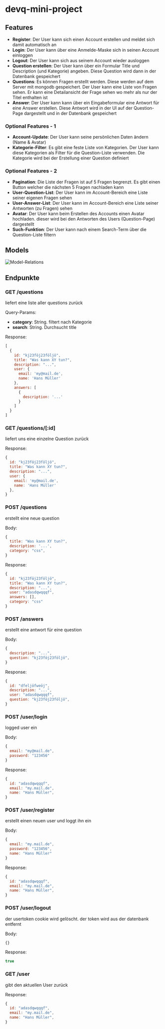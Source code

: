 # devq-mini-project


## Features

- **Register**: Der User kann sich einen Account erstellen und meldet sich damit automatisch an
- **Login**: Der User kann über eine Anmelde-Maske sich in seinen Account einloggen
- **Logout**: Der User kann sich aus seinem Account wieder ausloggen
- **Question erstellen**: Der User kann über ein Formular Title und Description (und Kategorie) angeben. Diese Question wird dann in der Datenbank gespeichert
- **Questions**: Es können Fragen erstellt werden. Diese werden auf dem Server mit mongodb gespeichert. Der User kann eine Liste von Fragen sehen. Er kann eine Detailansicht der Frage sehen wo mehr als nur der Titel enthalten ist
- **Answer**: Der User kann kann über ein Eingabeformular eine Antwort für eine Answer erstellen. Diese Antwort wird in der UI auf der Question-Page dargestellt und in der Datenbank gespeichert

### Optional Features - 1

- **Account-Update**: Der User kann seine persönlichen Daten ändern (Name & Avatar)
- **Kategorie-Filter**: Es gibt eine feste Liste von Kategorien. Der User kann diese Kategorien als Filter für die Question-Liste verwenden. Die Kategorie wird bei der Erstellung einer Question definiert

### Optional Features - 2

- **Pagination**: Die Liste der Fragen ist auf 5 Fragen begrenzt. Es gibt einen Button welcher die nächsten 5 Fragen nachladen kann
- **User-Question-List**: Der User kann im Account-Bereich eine Liste seiner eigenen Fragen sehen
- **User-Answer-List**: Der User kann im Account-Bereich eine Liste seiner Antworten (zu Fragen) sehen
- **Avatar**: Der User kann beim Erstellen des Accounts einen Avatar hochladen. dieser wird bei den Antworten des Users (Question-Page) dargestellt
- **Such-Funktion**: Der User kann nach einem Search-Term über die Question-Liste filtern


## Models

![Model-Relations](images/Model-Relations.png)

## Endpunkte

### GET /questions

liefert eine liste aller questions zurück

Query-Params:
- **category**: String. filtert nach Kategorie
- **search**: String. Durchsucht title

Response:
```javascript
[
  {
    id: "kj23föj23följö",
    title: "Was kann XY tun?",
    description: "...",
    user: {
      email: 'my@mail.de',
      name: 'Hans Müller'
    },
    answers: [
      {
        description: '...'
      }
    ]
  }
]
```

### GET /questions/[:id]

liefert uns eine einzelne Question zurück

Response:
```javascript
{
  id: "kj23föj23följö",
  title: "Was kann XY tun?",
  description: "...",
  user: {
    email: 'my@mail.de',
    name: 'Hans Müller'
  },
}
```

### POST /questions

erstellt eine neue question

Body:
```javascript
{
  title: "Was kann XY tun?",
  description: '...',
  category: "css",
}
```

Response:
```javascript
{
  id: "kj23föj23följö",
  title: "Was kann XY tun?",
  description: "...",
  user: "adasdqwqqqf",
  answers: [],
  category: "css"
}
```

### POST /answers

erstellt eine antwort für eine question

Body:
```javascript
{
  description: "...",
  question: "kj23föj23följö",
}
```

Response:
```javascript
{
  id: "dfeljöfweöj",
  description: "...",
  user: "adasdqwqqqf",
  question: "kj23föj23följö",
}
```

### POST /user/login

logged user ein

Body:
```javascript
{
  email: "my@mail.de",
  password: "123456"
}
```

Response:
```javascript
{
  id: "adasdqwqqqf",
  email: "my.mail.de",
  name: "Hans Müller",
}
```


### POST /user/register

erstellt einen neuen user und loggt ihn ein

Body:
```javascript
{
  email: "my.mail.de",
  password: "123456",
  name: "Hans Müller"
}
```

Response:
```javascript
{
  id: "adasdqwqqqf",
  email: "my.mail.de",
  name: "Hans Müller",
}
```

### POST /user/logout

der usertoken cookie wird gelöscht. der token wird aus der datenbank entfernt

Body:
```javascript
{}
```
Response:
```javascript
true
```

### GET /user

gibt den aktuellen User zurück

Response:
```javascript
{
  id: "adasdqwqqqf",
  email: "my.mail.de",
  name: "Hans Müller",
}
```